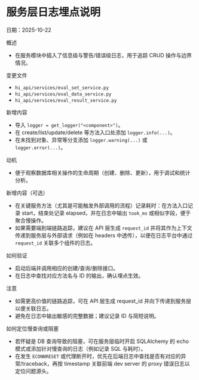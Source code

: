 # 服务层日志埋点说明

日期：2025-10-22

概述

- 在服务模块中插入了信息级与警告/错误级日志，用于追踪 CRUD 操作与边界情况。

变更文件

- `hi_api/services/eval_set_service.py`
- `hi_api/services/eval_data_service.py`
- `hi_api/services/eval_result_service.py`

新增内容

- 导入 `logger = get_logger("<component>")`。
- 在 create/list/update/delete 等方法入口处添加 `logger.info(...)`。
- 在未找到对象、异常等分支添加 `logger.warning(...)` 或 `logger.error(...)`。

动机

- 便于观察数据库相关操作的生命周期（创建、删除、更新），用于调试和统计分析。

新增内容（可选）

- 在关键服务方法（尤其是可能触发外部调用的流程）记录耗时：在方法入口记录 start，结束处记录 elapsed，并在日志中输出 `took_ms` 或相似字段，便于聚合慢操作。
- 如果需要端到端链路追踪，建议在 API 层生成 `request_id` 并将其作为上下文传递到服务层与外部请求（例如在 headers 中透传），以便在日志平台中通过 `request_id` 关联多个组件的日志。

如何验证

- 启动后端并调用相应的创建/查询/删除接口。
- 在日志中查找对应方法名与 ID 的输出，确认埋点生效。

注意

- 如需更高价值的链路追踪，可在 API 层生成 request_id 并向下传递到服务层以便关联日志。
- 避免在日志中输出敏感的完整数据；建议记录 ID 与简短说明。

如何定位慢查询或阻塞

- 若怀疑是 DB 查询导致的阻塞，可在服务层临时开启 SQLAlchemy 的 echo 模式或添加针对慢查询的日志（例如记录 SQL 与耗时）。
- 在发生 `ECONNRESET` 或代理断开时，优先在后端日志中查找是否有对应的异常/traceback，再按 timestamp 关联前端 dev server 的 proxy 错误日志以定位问题源头。
